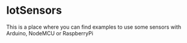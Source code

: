 # IotSensors
This is a place where you can find examples to use some sensors with Arduino, NodeMCU or RaspberryPi
